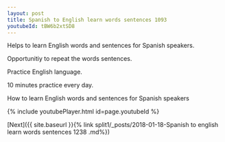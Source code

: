 ```yaml
---
layout: post
title: Spanish to English learn words sentences 1093 
youtubeId: tBW6b2xtSD8
---
```

 
 
Helps to learn English words and sentences for Spanish speakers.

Opportunitiy to repeat the words sentences. 

Practice English language. 
 
10 minutes practice every day. 
 
How to learn English words and sentences for Spanish speakers 
 
{% include youtubePlayer.html id=page.youtubeId %}
 
 
[Next]({{ site.baseurl }}{% link  split1/_posts/2018-01-18-Spanish to english learn words sentences 1238 .md%})
 
